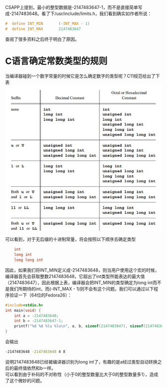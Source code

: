 


CSAPP上提到，最小的整型数据是-2147483647-1，而不是直接简单写成-2147483648。看了下/usr/include/limits.h，我们看到确实如作者所说：

```C
#  define INT_MIN       (-INT_MAX - 1)
#  define INT_MAX       2147483647
```
查阅了很多资料之后终于明白了原因。


# C语言确定常数类型的规则
当编译器碰到一个数字常量的时候它是怎么确定数字的类型呢？C11规范给出了下表  
![c_list][1]

可以看到，对于无后缀的十进制常量，将会按照以下顺序去确定类型
```C
	int
	long int
	long long int
```

因此，如果我们将INT_MIN定义成-2147483648，则当用户使用这个宏的时候，编译器首先会获取整数2147483648，它超出了int类型所能表达的最大值（2147483647），因此根据上表，编译器会把INT_MIN的类型确定为long int而不是我们所期待的int，而(-INT_MAX - 1)则不会有这个问题。我们可以通过以下程序验证一下（64位的Fedora26）：
```C
#include<stdio.h>
int main(void) {
	int a = -2147483648;
	int b = -2147483647-1;	
	printf("%d %d %lu %lu\n", a, b, sizeof(2147483647), sizeof(2147483648));
}
```
会输出
```bash
-2147483648 -2147483648 4 8
```
说明2147483648已经被编译器识别为long int了，有趣的是a经过类型自动转换之后的最终值依然和b一样。  
可以看到由于补码的不对称性（小于0的整型数量比大于0的整型数量多1），造成了这个微妙的问题。


[1]:/imgs/int_list.jpg